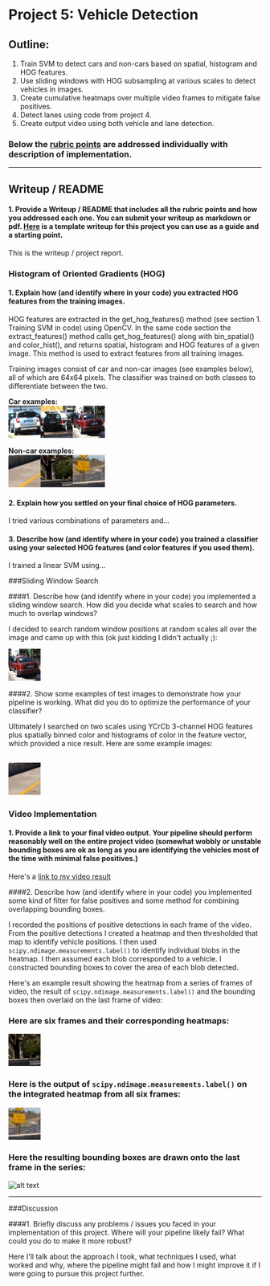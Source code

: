 # Project 5: Vehicle Detection

## Outline:
1. Train SVM to detect cars and non-cars based on spatial, histogram and HOG features.
2. Use sliding windows with HOG subsampling at various scales to detect vehicles in images.
3. Create cumulative heatmaps over multiple video frames to mitigate false positives.
4. Detect lanes using code from project 4.
5. Create output video using both vehicle and lane detection.

[//]: # (Image References)
[image1]: ./examples/car01.png
[image2]: ./examples/car02.png
[image3]: ./examples/car03.png
[image4]: ./examples/noncar01.png
[image5]: ./examples/noncar02.png
[image6]: ./examples/noncar03.png
[image7]: ./examples/output_bboxes.png
[video1]: ./output_video_v2.mp4

### Below the [rubric points](https://review.udacity.com/#!/rubrics/513/view) are addressed individually with description of implementation.

---

## Writeup / README

#### 1. Provide a Writeup / README that includes all the rubric points and how you addressed each one.  You can submit your writeup as markdown or pdf.  [Here](https://github.com/udacity/CarND-Vehicle-Detection/blob/master/writeup_template.md) is a template writeup for this project you can use as a guide and a starting point.  

This is the writeup / project report.

### Histogram of Oriented Gradients (HOG)

#### 1. Explain how (and identify where in your code) you extracted HOG features from the training images.

HOG features are extracted in the get_hog_features() method (see section 1. Training SVM in code) using OpenCV. In the same code section the extract_features() method calls get_hog_features() along with bin_spatial() and color_hist(), and returns spatial, histogram and HOG features of a given image. This method is used to extract features from all training images.

Training images consist of car and non-car images (see examples below), all of which are 64x64 pixels. The classifier was trained on both classes to differentiate between the two.

**Car examples:**  
![car01][image1]![car02][image2]![car03][image3]
  
**Non-car examples:**   
![noncar01][image4]![noncar02][image5]![noncar03][image6]

#### 2. Explain how you settled on your final choice of HOG parameters.

I tried various combinations of parameters and...

#### 3. Describe how (and identify where in your code) you trained a classifier using your selected HOG features (and color features if you used them).

I trained a linear SVM using...

###Sliding Window Search

####1. Describe how (and identify where in your code) you implemented a sliding window search.  How did you decide what scales to search and how much to overlap windows?

I decided to search random window positions at random scales all over the image and came up with this (ok just kidding I didn't actually ;):

![alt text][image3]

####2. Show some examples of test images to demonstrate how your pipeline is working.  What did you do to optimize the performance of your classifier?

Ultimately I searched on two scales using YCrCb 3-channel HOG features plus spatially binned color and histograms of color in the feature vector, which provided a nice result.  Here are some example images:

![alt text][image4]
---

### Video Implementation

#### 1. Provide a link to your final video output.  Your pipeline should perform reasonably well on the entire project video (somewhat wobbly or unstable bounding boxes are ok as long as you are identifying the vehicles most of the time with minimal false positives.)
Here's a [link to my video result](./project_video.mp4)


####2. Describe how (and identify where in your code) you implemented some kind of filter for false positives and some method for combining overlapping bounding boxes.

I recorded the positions of positive detections in each frame of the video.  From the positive detections I created a heatmap and then thresholded that map to identify vehicle positions.  I then used `scipy.ndimage.measurements.label()` to identify individual blobs in the heatmap.  I then assumed each blob corresponded to a vehicle.  I constructed bounding boxes to cover the area of each blob detected.  

Here's an example result showing the heatmap from a series of frames of video, the result of `scipy.ndimage.measurements.label()` and the bounding boxes then overlaid on the last frame of video:

### Here are six frames and their corresponding heatmaps:

![alt text][image5]

### Here is the output of `scipy.ndimage.measurements.label()` on the integrated heatmap from all six frames:
![alt text][image6]

### Here the resulting bounding boxes are drawn onto the last frame in the series:
![alt text][image7]



---

###Discussion

####1. Briefly discuss any problems / issues you faced in your implementation of this project.  Where will your pipeline likely fail?  What could you do to make it more robust?

Here I'll talk about the approach I took, what techniques I used, what worked and why, where the pipeline might fail and how I might improve it if I were going to pursue this project further.  


